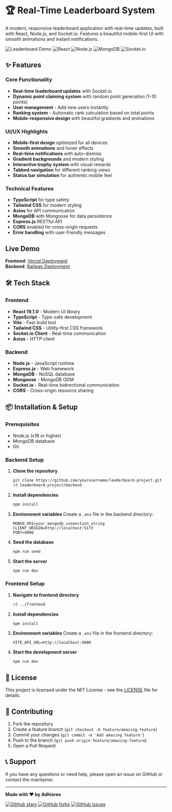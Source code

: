 # 🏆 Real-Time Leaderboard System

A modern, responsive leaderboard application with real-time updates, built with React, Node.js, and Socket.io. Features a beautiful mobile-first UI with smooth animations and instant notifications.

![Leaderboard Demo](https://img.shields.io/badge/Status-Live-brightgreen)
![React](https://img.shields.io/badge/React-19.1.0-blue)
![Node.js](https://img.shields.io/badge/Node.js-Express-green)
![MongoDB](https://img.shields.io/badge/Database-MongoDB-green)
![Socket.io](https://img.shields.io/badge/Real--time-Socket.io-orange)

## ✨ Features

###  Core Functionality
- **Real-time leaderboard updates** with Socket.io
- **Dynamic point claiming system** with random point generation (1-10 points)
- **User management** - Add new users instantly
- **Ranking system** - Automatic rank calculation based on total points
- **Mobile-responsive design** with beautiful gradients and animations

###  UI/UX Highlights
- **Mobile-first design** optimized for all devices
- **Smooth animations** and hover effects
- **Real-time notifications** with auto-dismiss
- **Gradient backgrounds** and modern styling
- **Interactive trophy system** with visual rewards
- **Tabbed navigation** for different ranking views
- **Status bar simulation** for authentic mobile feel

###  Technical Features
- **TypeScript** for type safety
- **Tailwind CSS** for modern styling
- **Axios** for API communication
- **MongoDB** with Mongoose for data persistence
- **Express.js** RESTful API
- **CORS** enabled for cross-origin requests
- **Error handling** with user-friendly messages

##  Live Demo

**Frontend**: [Vercel Deployment](https://leaderboard-4raw.vercel.app/)  
**Backend**: [Railway Deployment](https://railway.com/project/17330635-d18c-4efa-b404-ab8177c5480d?environmentId=09352fa0-c349-4ace-a94a-1704baeb6ecc)


## 🛠️ Tech Stack

### Frontend
- **React 19.1.0** - Modern UI library
- **TypeScript** - Type-safe development
- **Vite** - Fast build tool
- **Tailwind CSS** - Utility-first CSS framework
- **Socket.io Client** - Real-time communication
- **Axios** - HTTP client

### Backend
- **Node.js** - JavaScript runtime
- **Express.js** - Web framework
- **MongoDB** - NoSQL database
- **Mongoose** - MongoDB ODM
- **Socket.io** - Real-time bidirectional communication
- **CORS** - Cross-origin resource sharing

## 📦 Installation & Setup

### Prerequisites
- Node.js (v18 or higher)
- MongoDB database
- Git

### Backend Setup

1. **Clone the repository**
   ```bash
   git clone https://github.com/yourusername/leaderboard-project.git
   cd leaderboard-project/backend
   ```

2. **Install dependencies**
   ```bash
   npm install
   ```

3. **Environment variables**
   Create a `.env` file in the backend directory:
   ```env
   MONGO_URI=your_mongodb_connection_string
   CLIENT_ORIGIN=http://localhost:5173
   PORT=4000
   ```

4. **Seed the database**
   ```bash
   npm run seed
   ```

5. **Start the server**
   ```bash
   npm run dev
   ```

### Frontend Setup

1. **Navigate to frontend directory**
   ```bash
   cd ../frontend
   ```

2. **Install dependencies**
   ```bash
   npm install
   ```

3. **Environment variables**
   Create a `.env` file in the frontend directory:
   ```env
   VITE_API_URL=http://localhost:4000
   ```

4. **Start the development server**
   ```bash
   npm run dev
   ```

## 📝 License

This project is licensed under the MIT License - see the [LICENSE](LICENSE) file for details.

## 🤝 Contributing

1. Fork the repository
2. Create a feature branch (`git checkout -b feature/amazing-feature`)
3. Commit your changes (`git commit -m 'Add amazing feature'`)
4. Push to the branch (`git push origin feature/amazing-feature`)
5. Open a Pull Request

## 📞 Support

If you have any questions or need help, please open an issue on GitHub or contact the maintainer.

---

**Made with ❤️ by Adhisree**

[![GitHub stars](https://img.shields.io/github/stars/yourusername/leaderboard-project)](https://github.com/yourusername/leaderboard-project/stargazers)
[![GitHub forks](https://img.shields.io/github/forks/yourusername/leaderboard-project)](https://github.com/yourusername/leaderboard-project/network)
[![GitHub issues](https://img.shields.io/github/issues/yourusername/leaderboard-project)](https://github.com/yourusername/leaderboard-project/issues)
